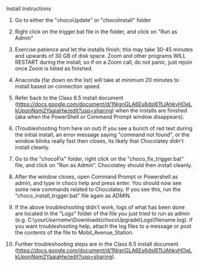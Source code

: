 Install Instructions 

1. Go to either the "chocoUpdate" or "chocoInstall" folder 
2. Right click on the trigger.bat file in the folder, and click on "Run as Admin"
3. Exercise patience and let the installs finish; this may take 30-45 minutes and upwards of 30 GB of disk space. Zoom and other programs WILL RESTART during the install, so if on a Zoom call, do not panic, just rejoin once Zoom is listed as finished.
4. Anaconda (far down on the list) will take at minimum 20 minutes to install based on connection speed. 
5. Refer back to the Class 6.5 install document (https://docs.google.com/document/d/1NigriGLA6Es6dsI6TtJAhkvHOeLkUponNqm2YaaiaHw/edit?usp=sharing) when the installs are finished (aka when the PowerShell or Command Prompt window disappears).

6. (Troubleshooting from here on out) If you see a bunch of red text during the initial install, an error message saying "command not found", or the window blinks really fast then closes, its likely that Chocolatey didn't install cleanly.
7. Go to the "chocoFix" folder, right click on the "choco_fix_trigger.bat" file, and click on "Run as Admin". Chocolatey should then install cleanly.
8. After the window closes, open Command Prompt or Powershell as admin, and type in choco help and press enter. You should now see some new commands related to Chocolatey. If you see this, run the "choco_install_trigger.bat" file again as ADMIN.
9. If the above troubleshooting didn't work, logs of what has been done are located in the "Logs" folder of the file you just tried to run as admin (e.g. C:\\*yourUsername*\Downloads\chocoUpgrade\Logs\filename.log). if you want troubleshooting help, attach the log files to a message or post the contents of the file to Mobil_Avenue_Station. 
10. Further troubleshooting steps are in the Class 6.5 install document (https://docs.google.com/document/d/1NigriGLA6Es6dsI6TtJAhkvHOeLkUponNqm2YaaiaHw/edit?usp=sharing).